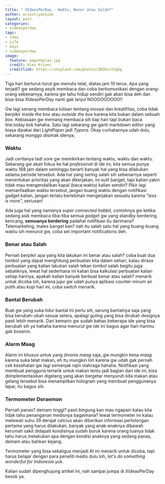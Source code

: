 ```yaml
---
title: " XIdeasPerDay - Waktu, Benar atau Salah?"
author: ariestiyansyah
layout: post
categories:
- xideasperday
tags:
- idea
- Life
- days
- xideasperday
image:
  feature: empatbelas.jpg
  credit: Ales Krivec
  creditlink: https://unsplash.com/photos/ZMZHcvIVgbg
---
```


Tiga hari berturut-turut gw menulis telat, diatas jam 10 terus. Apa yang terjadi? gw sedang asyik membaca dan coba berkomunikasi dengan orang-orang sebenarnya, karena gw tahu hidup sendiri gak akan bisa deh dan bisa-bisa XIdeasPerDay nanti gak lanjut NOOOOOOOOO!!

Gw lagi senang membaca tulisan tentang inovasi dan kreatifitas, coba tidak berpikir *inside the box* atau *outside the box* karena kita bukan dalam sebuah *box*. Kebiasaan gw memang membaca sih tiap hari tapi bukan baca line.today kok hahaha. Satu lagi sekarang gw ganti markdown editor yang biasa dipakai dari *LightPaper* jadi *Typora*. Okay curhatannya udah dulu, sekarang monggo disimak idenya; 

### Waktu

Jadi ceritanya tadi sore gw memikirkan tentang waktu, waktu dan waktu. Sekarang gw akan fokus ke hal *profesional* di ide ini, kita semua punya waktu 168 jam dalam seminggu berarti banyak hal yang bisa dilakukan selama periode tersebut. Ada hal yang sering salah sih sebenarnya seperti menentukan prioritas yang akan dikerjakan, ini sulit banget, tapi kalian yakin tidak mau mengendalikan kapal (baca:waktu) kalian sendiri? Pikir lagi memanfaatkan waktu tersebut, jangan buang waktu dengan notifikasi gadget kalian, jangan terlalu berlebihan mengerjakan sesuatu karena "*less is more*", seriusan!

Ada juga hal yang namanya *super connected habbit*, contohnya gw ketika sedang asik membaca tiba-tiba semua  *gadget* gw yang standby berdering kencang, **semuanya berdering** padahal notifikasi itu darimana? Telemarketing, males banget kan? nah itu salah satu hal yang buang-buang waktu sih menurut gw, coba set important notifications deh.

### Benar atau Salah

Pernah berpikir apa yang kita lakukan ini benar atau salah? coba buat dua tombol yang dapat menghitung perbuatan kita dalam sehari, kalau dirasa perbuatan yang kalian lakukan salah tekan tombol salah begitu juga sebaliknya, lewat hal sederhana ini kalian bisa kalkulasi perbuatan kalian setiap harinya, apakah kalian banyak berbuat benar atau salah? menarik untuk dicoba loh, karena jujur gw udah punya aplikasi *counter* minum air putih atau kopi hari ini, coba *switch* menarik.

### Bantal Berubah

Buat gw yang suka tidur bantal ini perlu sih, sarung bantalnya saja yang bisa berubah-ubah sesuai selera, apalagi guling yang bisa dirubah designya pasti lebih menarik. Dari kemarin gw sudah bahas beberapa ide yang bisa berubah sih ya hahaha karena menurut gw ide ini bagus agar hari-harimu gak bosenin.

### Alarm Maag
Alarm ini khusus untuk yang divonis *maag* saja, gw mungkin kena *maag* karena suka telat makan, eh itu mungkin loh karena gw udah gak pernah cek kesehatan gw lagi semenjak rajin olahraga hahaha. Notifikasi yang membuat pengguna tertarik untuk makan tentu jadi bagian dari ide ini, bisa diimplementasikan digelang yang akan bergetar menyuruh kita makan atau gelang tersebut bisa menampilkan hologram yang membuat penggunanya lapar, itu bagus sih.

### Termometer Doraemon

Pernah panas? demam tinggi? pasti bingung kan mau ngapain kalau kita tidak tahu penanganan medisnya bagaimana? lewat termometer ini kalau melewati suhu 39 derajat celcius akan diberikan informasi pertolongan pertama yang harus dilakukan, banyak yang anak-anaknya dibawah kerumah sakit didapati kondisinya sudah buruk karena orang tuanya tidak tahu harus melakukan apa dengan kondisi anaknya yang sedang panas, demam atau bahkan kejang.

Termometer yang bisa sekaligus menjadi AI ini menarik untuk dicoba, tapi harus belajar dengan para peneliti medis dulu loh, *let's do something wonderful for Indonesia* yuk.

Kalian sudah dipenghujung artikel ini, nah sampai jumpa di XIdeasPerDay besok ya.

